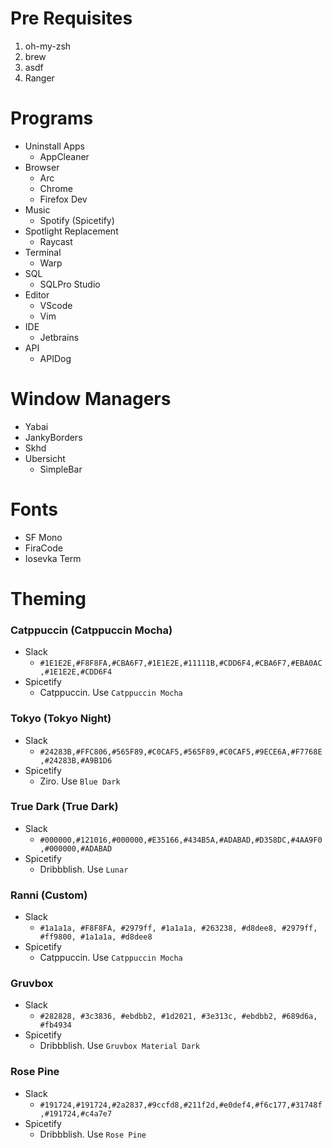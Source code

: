 # Pre Requisites

1. oh-my-zsh
2. brew
3. asdf
4. Ranger

# Programs

- Uninstall Apps
  - AppCleaner
- Browser
  - Arc
  - Chrome
  - Firefox Dev
- Music
  - Spotify (Spicetify)
- Spotlight Replacement
  - Raycast
- Terminal
  - Warp
- SQL
  - SQLPro Studio
- Editor
  - VScode
  - Vim
- IDE
  - Jetbrains
- API
  - APIDog

# Window Managers

- Yabai
- JankyBorders
- Skhd
- Ubersicht
  - SimpleBar

# Fonts

- SF Mono
- FiraCode
- Iosevka Term

# Theming

### Catppuccin (Catppuccin Mocha)

- Slack
  - `#1E1E2E,#F8F8FA,#CBA6F7,#1E1E2E,#11111B,#CDD6F4,#CBA6F7,#EBA0AC,#1E1E2E,#CDD6F4`
- Spicetify
  - Catppuccin. Use `Catppuccin Mocha`

### Tokyo (Tokyo Night)

- Slack
  - `#24283B,#FFC806,#565F89,#C0CAF5,#565F89,#C0CAF5,#9ECE6A,#F7768E,#24283B,#A9B1D6`
- Spicetify
  - Ziro. Use `Blue Dark`

### True Dark (True Dark)

- Slack
  - `#000000,#121016,#000000,#E35166,#434B5A,#ADABAD,#D358DC,#4AA9F0,#000000,#ADABAD`
- Spicetify
  - Dribbblish. Use `Lunar`

### Ranni (Custom)

- Slack
  - `#1a1a1a, #F8F8FA, #2979ff, #1a1a1a, #263238, #d8dee8, #2979ff, #ff9800, #1a1a1a, #d8dee8`
- Spicetify
  - Catppuccin. Use `Catppuccin Mocha`

### Gruvbox

- Slack
  - `#282828, #3c3836, #ebdbb2, #1d2021, #3e313c, #ebdbb2, #689d6a, #fb4934`
- Spicetify
  - Dribbblish. Use `Gruvbox Material Dark`

### Rose Pine

- Slack
  - `#191724,#191724,#2a2837,#9ccfd8,#211f2d,#e0def4,#f6c177,#31748f,#191724,#c4a7e7`
- Spicetify
  - Dribbblish. Use `Rose Pine`
